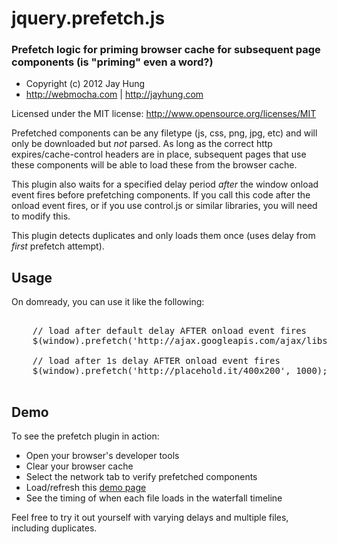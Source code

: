 # jquery.prefetch.js 
### Prefetch logic for priming browser cache for subsequent page components (is "priming" even a word?)

 - Copyright (c) 2012 Jay Hung
 - http://webmocha.com | http://jayhung.com

Licensed under the MIT license:
http://www.opensource.org/licenses/MIT

Prefetched components can be any filetype (js, css, png, jpg, etc) and will only be downloaded
but _not_ parsed. As long as the correct http expires/cache-control headers are in place, 
subsequent pages that use these components will be able to load these from the browser cache.

This plugin also waits for a specified delay period _after_ the window onload event fires before
prefetching components. If you call this code after the onload event fires, or if you use
control.js or similar libraries, you will need to modify this.

This plugin detects duplicates and only loads them once (uses delay from _first_ prefetch attempt).


## Usage

On domready, you can use it like the following:

<pre>

	// load after default delay AFTER onload event fires
	$(window).prefetch('http://ajax.googleapis.com/ajax/libs/jqueryui/1.8.19/jquery-ui.min.js');

	// load after 1s delay AFTER onload event fires
	$(window).prefetch('http://placehold.it/400x200', 1000);

</pre>


## Demo

To see the prefetch plugin in action:

 - Open your browser's developer tools
 - Clear your browser cache
 - Select the network tab to verify prefetched components
 - Load/refresh this [demo page](http://jayhung.github.com/prefetch/prefetch-demo.html)
 - See the timing of when each file loads in the waterfall timeline

Feel free to try it out yourself with varying delays and multiple files, including duplicates.

